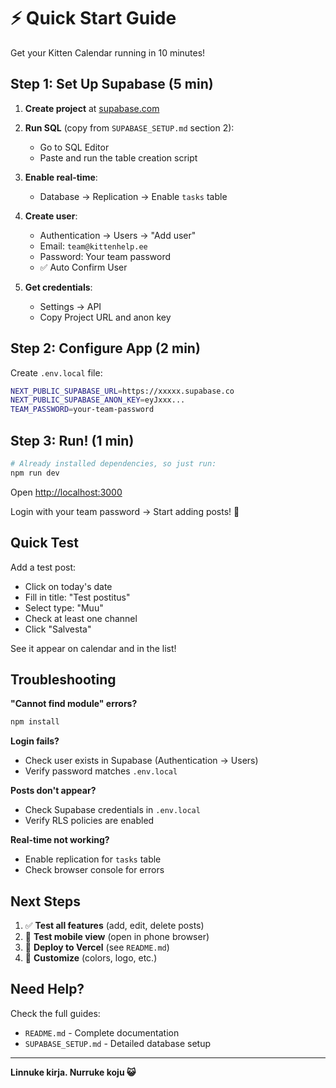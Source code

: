 # ⚡ Quick Start Guide

Get your Kitten Calendar running in 10 minutes!

## Step 1: Set Up Supabase (5 min)

1. **Create project** at [supabase.com](https://supabase.com)

2. **Run SQL** (copy from `SUPABASE_SETUP.md` section 2):
   - Go to SQL Editor
   - Paste and run the table creation script

3. **Enable real-time**:
   - Database → Replication → Enable `tasks` table

4. **Create user**:
   - Authentication → Users → "Add user"
   - Email: `team@kittenhelp.ee`
   - Password: Your team password
   - ✅ Auto Confirm User

5. **Get credentials**:
   - Settings → API
   - Copy Project URL and anon key

## Step 2: Configure App (2 min)

Create `.env.local` file:

```bash
NEXT_PUBLIC_SUPABASE_URL=https://xxxxx.supabase.co
NEXT_PUBLIC_SUPABASE_ANON_KEY=eyJxxx...
TEAM_PASSWORD=your-team-password
```

## Step 3: Run! (1 min)

```bash
# Already installed dependencies, so just run:
npm run dev
```

Open [http://localhost:3000](http://localhost:3000)

Login with your team password → Start adding posts! 🎉

## Quick Test

Add a test post:
- Click on today's date
- Fill in title: "Test postitus"
- Select type: "Muu"
- Check at least one channel
- Click "Salvesta"

See it appear on calendar and in the list!

## Troubleshooting

**"Cannot find module" errors?**
```bash
npm install
```

**Login fails?**
- Check user exists in Supabase (Authentication → Users)
- Verify password matches `.env.local`

**Posts don't appear?**
- Check Supabase credentials in `.env.local`
- Verify RLS policies are enabled

**Real-time not working?**
- Enable replication for `tasks` table
- Check browser console for errors

## Next Steps

1. ✅ **Test all features** (add, edit, delete posts)
2. 📱 **Test mobile view** (open in phone browser)
3. 🚀 **Deploy to Vercel** (see `README.md`)
4. 🎨 **Customize** (colors, logo, etc.)

## Need Help?

Check the full guides:
- `README.md` - Complete documentation
- `SUPABASE_SETUP.md` - Detailed database setup

---

**Linnuke kirja. Nurruke koju 😺**
